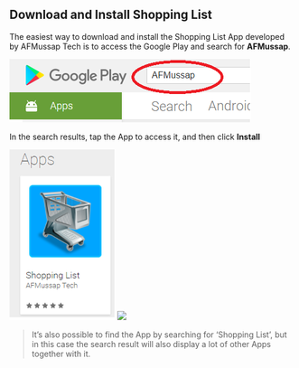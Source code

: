 ## Download and Install Shopping List

The easiest way to download and install the Shopping List App developed by AFMussap Tech is to access the Google Play and search for **AFMussap**.

![](/images/google-play-search.png)

In the search results, tap the App to access it, and then click **Install**

![](/images/Tap-App.png)
![](/images/Install.jpg)

> It’s also possible to find the App by searching for ‘Shopping List’, but in this case the search result will also display a lot of other Apps together with it.
